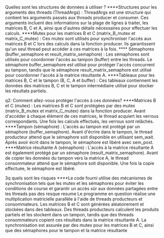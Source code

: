 Quelles sont les structures de données à utiliser ?
****Structures pour les arguments des threads (ThreadArgs) :
ThreadArgs est une structure qui contient les arguments passés aux threads producer et consumer. Ces arguments incluent des informations sur la plage de lignes à traiter, les matrices B, C et A, ainsi que d'autres détails nécessaires pour effectuer les calculs.
****Mutex pour les matrices B et C (matrix_B_mutex et matrix_C_mutex) :
Ces mutex sont utilisés pour synchroniser l'accès aux matrices B et C lors des calculs dans la fonction producer. Ils garantissent qu'un seul thread peut accéder à ces matrices à la fois.
**** Sémaphores (buffer_semaphore et result_matrix_semaphore) :
Les sémaphores sont utilisés pour coordonner l'accès au tampon (buffer) entre les threads. Le sémaphore buffer_semaphore est utilisé pour protéger l'accès concurrent au tampon, tandis que le sémaphore result_matrix_semaphore est utilisé pour coordonner l'accès à la matrice résultante A.
****Tableaux pour les matrices B, C et le tampon (B, C, A et buffer) :
Ces tableaux contiennent les données des matrices B, C et le tampon intermédiaire utilisé pour stocker les résultats partiels.

q2: Comment allez-vous protéger l'accès à ces données?
****Matrices B et C (mutex) :
Les matrices B et C sont protégées par des mutex (matrix_B_mutex et matrix_C_mutex) dans la fonction producer. Avant d'accéder à chaque élément de ces matrices, le thread acquiert les verrous correspondants. Une fois les calculs effectués, les verrous sont relâchés.
****Tampon (sémaphore) :
L'accès au tampon est protégé par un sémaphore (buffer_semaphore). Avant d'écrire dans le tampon, le thread producteur attend que le sémaphore soit disponible en utilisant sem_wait. Après avoir écrit dans le tampon, le sémaphore est libéré avec sem_post.
****Matrice résultante A (sémaphore) :
L'accès à la matrice résultante A est également protégé par un sémaphore (result_matrix_semaphore). Avant de copier les données du tampon vers la matrice A, le thread consommateur attend que le sémaphore soit disponible. Une fois la copie effectuée, le sémaphore est libéré.

3q quels sont les risques
****Le code fourni utilise des mécanismes de synchronisation tels que les mutex et les sémaphores pour éviter les conditions de course et garantir un accès sûr aux données partagées entre les threads pas des resque
resume
Le programme en question réalise une multiplication matricielle parallèle à l'aide de threads producteurs et consommateurs. Les matrices B et C sont générées aléatoirement et stockées dans des tableaux. Des threads producteurs calculent les produits partiels et les stockent dans un tampon, tandis que des threads consommateurs copient ces résultats dans la matrice résultante A. La synchronisation est assurée par des mutex pour les matrices B et C, ainsi que des sémaphores pour le tampon et la matrice résultante


